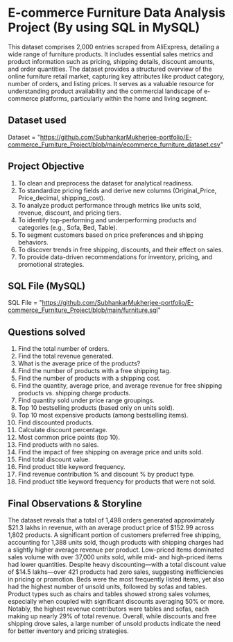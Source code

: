 # E-commerce Furniture Data Analysis Project (By using SQL in MySQL)
This dataset comprises 2,000 entries scraped from AliExpress, detailing a wide range of furniture products. It includes essential sales metrics and product information such as pricing, shipping details, discount amounts, and order quantities. The dataset provides a structured overview of the online furniture retail market, capturing key attributes like product category, number of orders, and listing prices. It serves as a valuable resource for understanding product availability and the commercial landscape of e-commerce platforms, particularly within the home and living segment.

## Dataset used
Dataset = "https://github.com/SubhankarMukherjee-portfolio/E-commerce_Furniture_Project/blob/main/ecommerce_furniture_dataset.csv"


## Project Objective
1) To clean and preprocess the dataset for analytical readiness.
2) To standardize pricing fields and derive new columns (Original_Price, Price_decimal, shipping_cost).
3) To analyze product performance through metrics like units sold, revenue, discount, and pricing tiers.
4) To identify top-performing and underperforming products and categories (e.g., Sofa, Bed, Table).
5) To segment customers based on price preferences and shipping behaviors.
6) To discover trends in free shipping, discounts, and their effect on sales.
7) To provide data-driven recommendations for inventory, pricing, and promotional strategies.

## SQL File (MySQL)
SQL File = "https://github.com/SubhankarMukherjee-portfolio/E-commerce_Furniture_Project/blob/main/furniture.sql"

## Questions solved
1) Find the total number of orders.
2) Find the total revenue generated.
3) What is the average price of the products?
4) Find the number of products with a free shipping tag.
5) Find the number of products with a shipping cost.
6) Find the quantity, average price, and average revenue for free shipping products vs. shipping charge products.
7) Find quantity sold under price range groupings.
8) Top 10 bestselling products (based only on units sold).
9) Top 10 most expensive products (among bestselling items).
10) Find discounted products.
11) Calculate discount percentage.
12) Most common price points (top 10).
13) Find products with no sales.
14) Find the impact of free shipping on average price and units sold.
15) Find total discount value.
16) Find product title keyword frequency.
17) Find revenue contribution % and discount % by product type.
18) Find product title keyword frequency for products that were not sold.

## Final Observations & Storyline
The dataset reveals that a total of 1,498 orders generated approximately $21.3 lakhs in revenue, with an average product price of $152.99 across 1,802 products. A significant portion of customers preferred free shipping, accounting for 1,388 units sold, though products with shipping charges had a slightly higher average revenue per product. Low-priced items dominated sales volume with over 37,000 units sold, while mid- and high-priced items had lower quantities. Despite heavy discounting—with a total discount value of $14.5 lakhs—over 421 products had zero sales, suggesting inefficiencies in pricing or promotion. Beds were the most frequently listed items, yet also had the highest number of unsold units, followed by sofas and tables. Product types such as chairs and tables showed strong sales volumes, especially when coupled with significant discounts averaging 50% or more. Notably, the highest revenue contributors were tables and sofas, each making up nearly 29% of total revenue. Overall, while discounts and free shipping drove sales, a large number of unsold products indicate the need for better inventory and pricing strategies.

